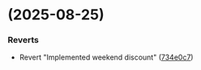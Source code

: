 #  (2025-08-25)


### Reverts

* Revert "Implemented weekend discount" ([734e0c7](https://github.com/Pythagora-io/pythagora-v1/commit/734e0c726b179a45f235a0fd230a6310c77ae740))



